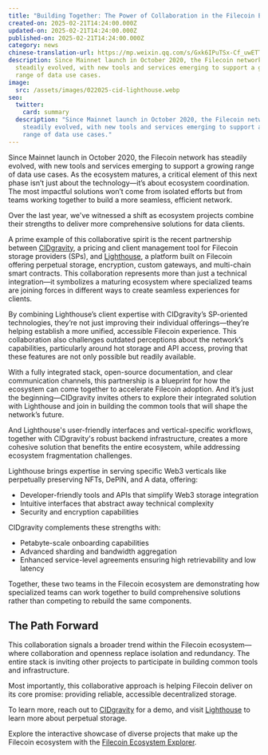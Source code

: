 ```yaml
---
title: "Building Together: The Power of Collaboration in the Filecoin Ecosystem"
created-on: 2025-02-21T14:24:00.000Z
updated-on: 2025-02-21T14:24:00.000Z
published-on: 2025-02-21T14:24:00.000Z
category: news
chinese-translation-url: https://mp.weixin.qq.com/s/Gxk6IPuTSx-Cf_uwETTLOA?token=519016850&lang=zh_CN
description: Since Mainnet launch in October 2020, the Filecoin network has
  steadily evolved, with new tools and services emerging to support a growing
  range of data use cases.
image:
  src: /assets/images/022025-cid-lighthouse.webp
seo:
  twitter:
    card: summary
  description: "Since Mainnet launch in October 2020, the Filecoin network has
    steadily evolved, with new tools and services emerging to support a growing
    range of data use cases."
---
```


Since Mainnet launch in October 2020, the Filecoin network has steadily evolved, with new tools and services emerging to support a growing range of data use cases. As the ecosystem matures, a critical element of this next phase isn’t just about the technology—it’s about ecosystem coordination. The most impactful solutions won’t come from isolated efforts but from teams working together to build a more seamless, efficient network.

Over the last year, we've witnessed a shift as ecosystem projects combine their strengths to deliver more comprehensive solutions for data clients.

A prime example of this collaborative spirit is the recent partnership between [CIDgravity](/ecosystem-explorer/cidgravity), a pricing and client management tool for Filecoin storage providers (SPs), and [Lighthouse](/ecosystem-explorer/lighthouse), a platform built on Filecoin offering perpetual storage, encryption, custom gateways, and multi-chain smart contracts. This collaboration represents more than just a technical integration—it symbolizes a maturing ecosystem where specialized teams are joining forces in different ways to create seamless experiences for clients. 

By combining Lighthouse’s client expertise with CIDgravity’s SP-oriented technologies, they’re not just improving their individual offerings—they’re helping establish a more unified, accessible Filecoin experience. This collaboration also challenges outdated perceptions about the network’s capabilities, particularly around hot storage and API access, proving that these features are not only possible but readily available.

With a fully integrated stack, open-source documentation, and clear communication channels, this partnership is a blueprint for how the ecosystem can come together to accelerate Filecoin adoption. And it’s just the beginning—CIDgravity invites others to explore their integrated solution with Lighthouse and join in building the common tools that will shape the network’s future.

And Lighthouse's user-friendly interfaces and vertical-specific workflows, together with CIDgravity's robust backend infrastructure, creates a more cohesive solution that benefits the entire ecosystem, while addressing ecosystem fragmentation challenges. 

Lighthouse brings expertise in serving specific Web3 verticals like perpetually preserving NFTs, DePIN, and A data, offering:

- Developer-friendly tools and APIs that simplify Web3 storage integration
- Intuitive interfaces that abstract away technical complexity
- Security and encryption capabilities

CIDgravity complements these strengths with:

- Petabyte-scale onboarding capabilities
- Advanced sharding and bandwidth aggregation
- Enhanced service-level agreements ensuring high retrievability and low latency

Together, these two teams in the Filecoin ecosystem are demonstrating how specialized teams can work together to build comprehensive solutions rather than competing to rebuild the same components.

## The Path Forward

This collaboration signals a broader trend within the Filecoin ecosystem—where collaboration and openness replace isolation and redundancy. The entire stack is inviting other projects to participate in building common tools and infrastructure.

Most importantly, this collaborative approach is helping Filecoin deliver on its core promise: providing reliable, accessible decentralized storage.

To learn more, reach out to [CIDgravity](https://www.cidgravity.com/contact) for a demo, and visit [Lighthouse](https://lighthouse.storage/) to learn more about perpetual storage. 

Explore the interactive showcase of diverse projects that make up the Filecoin ecosystem with the [Filecoin Ecosystem Explorer](/ecosystem-explorer).
